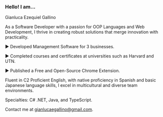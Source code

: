 ### Hello! I am...
Gianluca Ezequiel Gallino

As a Software Developer with a passion for OOP Languages and Web Development, I thrive in creating robust solutions that merge innovation with practicality.

► Developed Management Software for 3 businesses.

► Completed courses and certificates at universities such as Harvard and UTN.

► Published a Free and Open-Source Chrome Extension.

Fluent in C2 Proficient English, with native proficiency in Spanish and basic Japanese language skills, I excel in multicultural and diverse team environments.

Specialties: C# .NET, Java, and TypeScript.

Contact me at gianlucaegallino@gmail.com.
